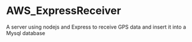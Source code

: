 # AWS_ExpressReceiver
A server using nodejs and Express to receive GPS data and insert it into a Mysql database
